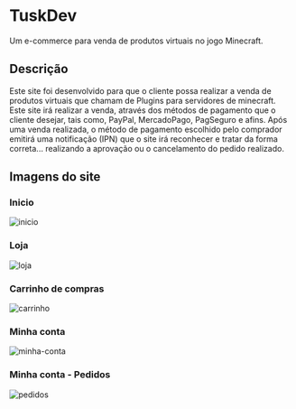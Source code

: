 # TuskDev

Um e-commerce para venda de produtos virtuais no jogo Minecraft.

## Descrição

Este site foi desenvolvido para que o cliente possa realizar a venda de produtos virtuais que chamam de Plugins para servidores de minecraft. Este site irá realizar a venda, através dos métodos de pagamento que o cliente desejar, tais como, PayPal, MercadoPago, PagSeguro e afins. Após uma venda realizada, o método de pagamento escolhido pelo comprador emitirá uma notificação (IPN) que o site irá reconhecer e tratar da forma correta... realizando a aprovação ou o cancelamento do pedido realizado.

## Imagens do site

### Inicio

![inicio](https://user-images.githubusercontent.com/59984020/132455200-68b5b5c0-53ac-4332-81f9-f4be1d4af41a.jpg)

### Loja

![loja](https://user-images.githubusercontent.com/59984020/132455218-b25b318f-b732-428b-b163-46f918f94c37.jpg)

### Carrinho de compras

![carrinho](https://user-images.githubusercontent.com/59984020/132455258-c9688d21-ac81-4a15-ace1-cd2bc61304cd.jpg)

### Minha conta

![minha-conta](https://user-images.githubusercontent.com/59984020/132455294-715a5f24-93a9-4be1-98d0-cb6dcc0b6cac.jpg)

### Minha conta - Pedidos

![pedidos](https://user-images.githubusercontent.com/59984020/132455304-b7f23e5c-6934-4c93-9c12-49c3fbd91a52.jpg)
